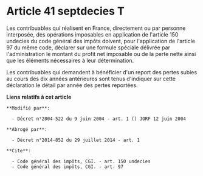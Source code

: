 # Article 41 septdecies T

Les contribuables qui réalisent en France, directement ou par personne interposée, des opérations imposables en application
de l'article 150 undecies du code général des impôts doivent, pour l'application de l'article 97 du même code, déclarer sur
une formule spéciale délivrée par l'administration le montant du profit net imposable ou de la perte nette ainsi que les
éléments nécessaires à leur détermination. 

Les contribuables qui demandent à bénéficier d'un report des pertes subies au cours des dix années antérieures sont tenus
d'indiquer sur cette déclaration le détail par année des pertes reportées.

**Liens relatifs à cet article**

	**Modifié par**:

	  - Décret n°2004-522 du 9 juin 2004 - art. 1 () JORF 12 juin 2004

	**Abrogé par**:

	  - Décret n°2014-852 du 29 juillet 2014 - art. 1

	**Cite**:

	  - Code général des impôts, CGI. - art. 150 undecies
	  - Code général des impôts, CGI. - art. 97
